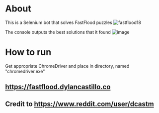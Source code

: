 ﻿# About
This is a Selenium bot that solves FastFlood puzzles
![fastflood18](https://user-images.githubusercontent.com/22464103/156909693-714a8e6a-9429-4848-a9bb-b90b11c5f46a.gif)

The console outputs the best solutions that it found
![image](https://user-images.githubusercontent.com/22464103/156937185-ed6bbc9e-f359-4845-b546-9f60740cb839.png)

# How to run

Get appropriate ChromeDriver and place in directory, named "chromedriver.exe"

## https://fastflood.dylancastillo.co
## Credit to https://www.reddit.com/user/dcastm
